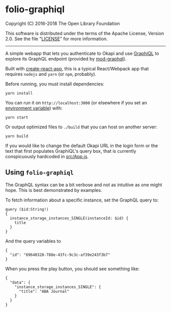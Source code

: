 # folio-graphiql

Copyright (C) 2016-2018 The Open Library Foundation

This software is distributed under the terms of the Apache License,
Version 2.0. See the file "[LICENSE](LICENSE)" for more information.

----

A simple webapp that lets you authenticate to Okapi and use [GraphiQL](https://github.com/graphql/graphiql) to explore its GraphQL endpoint (provided by [mod-graphql](https://github.com/folio-org/mod-graphql)).

Built with [create-react-app](https://github.com/facebook/create-react-app), this is a typical React/Webpack app that requires `nodejs` and `yarn` (or `npm`, probably).

Before running, you must install dependencies:
```
yarn install
```

You can run it on `http://localhost:3000` (or elsewhere if you set an [environment variable](https://github.com/facebook/create-react-app/blob/master/packages/react-scripts/template/README.md#advanced-configuration)) with:
```
yarn start
```

Or output optimized files to `./build` that you can host on another server:
```
yarn build
```

If you would like to change the default Okapi URL in the login form or the text that first populates GraphiQL's query box, that is currently conspicuously hardcoded in [src/App.js](src/App.js).

## Using `folio-graphiql`

The GraphQL syntax can be a bit verbose and not as intuitive as one might hope. This is best demonstrated by examples.

To fetch information about a specific instance, set the GraphQL query to:
```
query ($id:String!)
{
  instance_storage_instances_SINGLE(instanceId: $id) {
    title
  }
}
```
And the query variables to
```
{
  "id": "69640328-788e-43fc-9c3c-af39e243f3b7"
}
```
When you press the play button, you should see something like:
```
{
  "data": {
    "instance_storage_instances_SINGLE": {
      "title": "ABA Journal"
    }
  }
}
```

